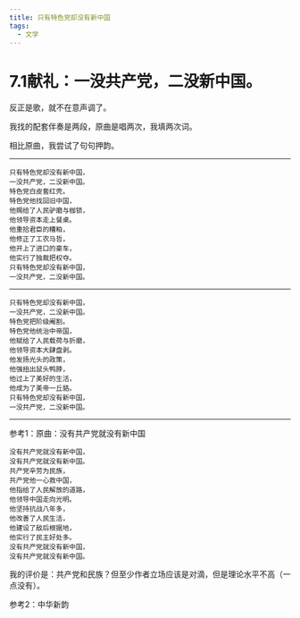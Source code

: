 ```yaml
---
title: 只有特色党却没有新中国
tags:
  - 文学
---
```

# 7.1献礼：一没共产党，二没新中国。


<script setup>
import MidiPlayer from './MidiPlayer.vue';
</script>

<MidiPlayer MidiUrl="只有特色党却没有新中国.mid" SongTitle="song.mid" key="只有特色党却没有新中国" />


反正是歌，就不在意声调了。

我找的配套伴奏是两段，原曲是唱两次，我填两次词。

相比原曲，我尝试了句句押韵。

---

```text
只有特色党却没有新中国，
一没共产党，二没新中国。
特色党白皮套红壳。
特色党他找回旧中国，
他赐给了人民驴磨与枷锁，
他领导资本走上餐桌。
他重拾君臣的糟粕，
他修正了工农马哲，
他开上了进口的豪车，
他实行了独裁把权夺。
只有特色党却没有新中国，
一没共产党，二没新中国。
```

---

```text
只有特色党却没有新中国，
一没共产党，二没新中国。
特色党把阶级阉割。
特色党他统治中帝国，
他赋给了人民载荷与折磨，
他领导资本大肆盘剥。
他发扬光头的政策，
他强扭出鼠头鸭脖，
他过上了美好的生活，
他成为了美帝一丘貉。
只有特色党却没有新中国，
一没共产党，二没新中国。
```

---

参考1：原曲：没有共产党就没有新中国

```text
没有共产党就没有新中国，
没有共产党就没有新中国。
共产党辛劳为民族，
共产党他一心救中国，
他指给了人民解放的道路，
他领导中国走向光明。
他坚持抗战八年多，
他改善了人民生活，
他建设了敌后根据地，
他实行了民主好处多。
没有共产党就没有新中国，
没有共产党就没有新中国。
```

我的评价是：共产党和民族？但至少作者立场应该是对滴，但是理论水平不高（一点没有）。

参考2：中华新韵
